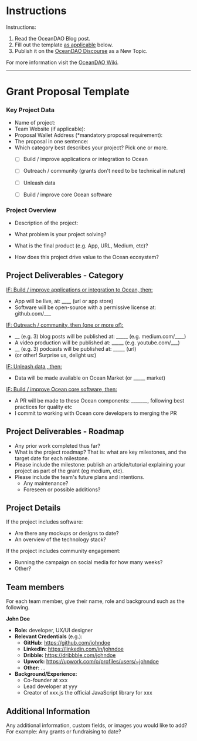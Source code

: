 # Instructions

Instructions:
1. Read the OceanDAO Blog post.
2. Fill out the template <u>as applicable</u> below.
3. Publish it on the [OceanDAO Discourse](https://port.oceanprotocol.com/c/oceandao/56) as a New Topic.

For more information visit the [OceanDAO Wiki](https://github.com/oceanprotocol/oceandao/wiki).

----

# Grant Proposal Template

### Key Project Data

- Name of project: 
- Team Website (if applicable): 
- Proposal Wallet Address (*mandatory proposal requirement): 
- The proposal in one sentence: 
- Which category best describes your project? Pick one or more.
  - [ ] Build / improve applications or integration to Ocean
  - [ ] Outreach / community (grants don't need to be technical in nature)
  - [ ] Unleash data
  - [ ] Build / improve core Ocean software


### Project Overview

- Description of the project:

- What problem is your project solving?

- What is the final product (e.g. App, URL, Medium, etc)?

- How does this project drive value to the Ocean ecosystem?


## Project Deliverables - Category

<u>IF: Build / improve applications or integration to Ocean, then:</u>
- App will be live, at: ____ (url or app store)
- Software will be open-source with a permissive license at: github.com/___

<u>IF: Outreach / community, then (one or more of):</u>
- __ (e.g. 3) blog posts will be published at: _____ (e.g. medium.com/____)
- A video production will be published at: _____ (e.g. youtube.com/___)
- __ (e.g. 3) podcasts will be published at: _____ (url)
- (or other! Surprise us, delight us:)

<u>IF: Unleash data , then:</u>
- Data will be made available on Ocean Market (or _____ market)

<u>IF: Build / improve Ocean core software, then:</u>
- A PR will be made to these Ocean components: _______, following best practices for quality etc
- I commit to working with Ocean core developers to merging the PR

## Project Deliverables - Roadmap

- Any prior work completed thus far?
- What is the project roadmap? That is: what are key milestones, and the target date for each milestone.
- Please include the milestone: publish an article/tutorial explaining your project as part of the grant (eg medium, etc).
- Please include the team's future plans and intentions.
  - Any maintenance?
  - Foreseen or possible additions?

## Project Details

If the project includes software:
- Are there any mockups or designs to date? 
- An overview of the technology stack?

If the project includes community engagement: 
- Running the campaign on social media for how many weeks?
- Other?

## Team members
For each team member, give their name, role and background such as the following.

**John Doe**
- **Role:** developer, UX/UI designer
- **Relevant Credentials** (e.g.):
  - **GitHub:** https://github.com/johndoe
  - **LinkedIn:** https://linkedin.com/in/johndoe
  - **Dribble:** https://dribbble.com/johndoe
  - **Upwork:** https://upwork.com/o/profiles/users/~johndoe
  - **Other:** ...
- **Background/Experience:** 
  - Co-founder at xxx
  - Lead developer at yyy 
  - Creator of xxx.js the official JavaScript library for xxx

## Additional Information
Any additional information, custom fields, or images you would like to add? For example: Any grants or fundraising to date?



